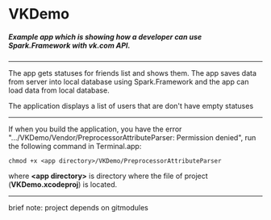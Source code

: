 VKDemo
======

##### Example app which is showing how a developer can use Spark.Framework with vk.com API.

---------
The app gets statuses for friends list and shows them. The app saves data from server into local database using Spark.Framework and the app can load data from local database.

The application displays a list of users that are don't have empty statuses

---------

If when you build the application, you have the error ".../VKDemo/Vendor/PreprocessorAttributeParser: Permission denied", run the following command in Terminal.app:

	chmod +x <app directory>/VKDemo/PreprocessorAttributeParser

where **&lt;app directory>** is directory where the file of project (**VKDemo.xcodeproj**) is located.

---------
brief note: project depends on gitmodules
